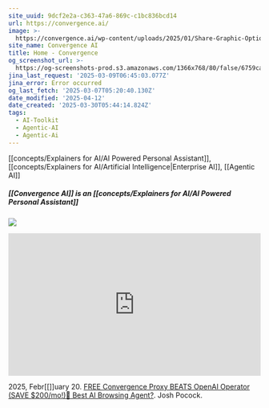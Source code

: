 ```yaml
---
site_uuid: 9dcf2e2a-c363-47a6-869c-c1bc836bcd14
url: https://convergence.ai/
image: >-
  https://convergence.ai/wp-content/uploads/2025/01/Share-Graphic-Option-01-1024x406.png
site_name: Convergence AI
title: Home - Convergence
og_screenshot_url: >-
  https://og-screenshots-prod.s3.amazonaws.com/1366x768/80/false/6759ca3a5bc3cb25c144331697448710ef541759cbc1a195a35f0d4d978ef423.jpeg
jina_last_request: '2025-03-09T06:45:03.077Z'
jina_error: Error occurred
og_last_fetch: '2025-03-07T05:20:40.130Z'
date_modified: '2025-04-12'
date_created: '2025-03-30T05:44:14.824Z'
tags:
  - AI-Toolkit
  - Agentic-AI
  - Agentic-Ai
---
```


































































































[[concepts/Explainers for AI/AI Powered Personal Assistant]], [[concepts/Explainers for AI/Artificial Intelligence|Enterprise AI]], [[Agentic AI]]

##### [[Convergence AI]] is an [[concepts/Explainers for AI/AI Powered Personal Assistant]]
![](https://i.imgur.com/UtPwCyL.png)



<iframe 
  style="aspect-ratio:16/9;width:100%;height:auto" 
  src="https://www.youtube.com/embed/xw1ixweU-Bk?si=afUP-ilpbTebvZZG" 
  title="YouTube video player" 
  frameborder="0" 
  allow="accelerometer; autoplay; clipboard-write; encrypted-media; gyroscope; picture-in-picture; web-share" 
  referrerpolicy="strict-origin-when-cross-origin" 
  allowfullscreen
></iframe>

2025, Febr[[]]uary 20. [FREE Convergence Proxy BEATS OpenAI Operator (SAVE $200/mo!)🤖 Best AI Browsing Agent?](https://youtu.be/xw1ixweU-Bk?si=c-0ITlbO6kN8VIlM). Josh Pocock.
